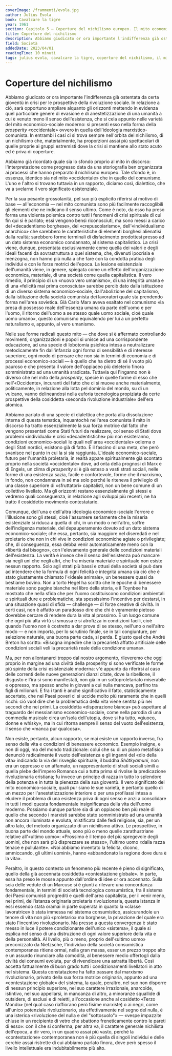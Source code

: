 ```yaml
---
coverImage: /frammenti/evola.jpg
author: Julius Evola
book: Cavalcare la tigre
year: 1961
section: Capitolo 5 — Coperture del nichilismo europeo. Il mito economico-sociale e la «contestazione»
title: Coperture del nichilismo
description: Abbiamo giudicato or ora importante l'indifferenza già ostentata da certa gioventù in crisi per le prospettive della rivoluzione sociale. In relazione a ciò, sarà opportuno ampliare alquanto gli orizzonti mettendo in evidenza quel particolare genere di evasione e di anestetizzazione di una umanità a cui è venuto meno il senso dell'esistenza, che si cela appunto nelle varietà del mito economico-sociale moderno
field: Società
addedDate: 2023/04/01
readingTime: 10 minuti
tags: julius evola, cavalcare la tigre, coperture del nichilismo, il mito economico-sociale e la contestazione, 1961, economia, società, filosofia, italia
---
```


# Coperture del nichilismo

Abbiamo giudicato or ora importante l'indifferenza già ostentata da certa gioventù in crisi per le prospettive della rivoluzione sociale. In relazione a ciò, sarà opportuno ampliare alquanto gli orizzonti mettendo in evidenza quel particolare genere di evasione e di anestetizzazione di una umanità a cui è venuto meno il senso dell'esistenza, che si cela appunto nelle varietà del mito economico-sociale moderno: si presenti esso nella forma della *prosperity* «occidentale» ovvero in quella dell'ideologia marxistico-comunista. In entrambi i casi ci si trova sempre nell'orbita del nichilismo, di un nichilismo che, materialmente, ha proporzioni assai più spettacolari di quelle proprie ai gruppi estremisti dove la crisi si mantiene allo stato acuto ed è priva di coperture.

Abbiamo già ricordato quale sia lo sfondo proprio al mito in discorso: l'interpretazione come progresso data da una storiografia ben organizzata ai processi che hanno preparato il nichilismo europeo. Tale sfondo è, in essenza, identico sia nel mito «occidentale» che in quello del comunismo. L'uno e l'altro si trovano tuttavia in un rapporto, diciamo così, dialettico, che va a svelarne il vero significato esistenziale.

Per la sua pesante grossolanità, pel suo più esplicito riferirsi al motivo di base — all'economia — nel mito comunista sono più facilmente raccoglibili gli elementi che ne indicano il senso ultimo. Come è noto, da esso ha preso forma una violenta polemica contro tutti i fenomeni di crisi spirituale di cui fin qui si è parlato; essi vengono bensì riconosciuti, ma sono messi a carico del «decadentismo borghese», del «crepuscolarismo», dell'«individualismo anarchico» che sarebbero le caratteristiche di elementi borghesi alienatisi dalla realtà; sarebbero forme terminali di disfacimento prodottesi presso ad un dato sistema economico condannato, al sistema capitalistico. La crisi viene, dunque, presentata esclusivamente come quella dei valori e degli ideali facenti da sovrastruttura a quel sistema, che, divenuti ipocrisia e menzogna, non hanno più nulla a che fare con la condotta pratica degli individui e con le forze motrici dell'epoca. La lesione esistenziale dell'umanità viene, in genere, spiegata come un effetto dell'organizzazione economica, materiale, di una società come quella capitalistica. Il vero rimedio, il principio di un «nuovo vero umanismo», di una integrità umana e di una «felicità mai prima conosciuta» sarebbe perciò dato dalla istituzione di un diverso sistema economico-sociale, dall'abolizione del capitalismo, dalla istituzione della società comunista dei lavoratori quale sta prendendo forma nell'area sovietica. Già Carlo Marx aveva esaltato nel comunismo «la presa di possesso reale dell'essenza umana da parte dell'uomo e per l'uomo, il ritorno dell'uomo a se stesso quale uomo sociale, cioè quale uomo umano», questo comunismo equivalendo per lui a un perfetto naturalismo e, appunto, al vero umanismo.

Nelle sue forme radicali questo mito — che dove si è affermato controllando movimenti, organizzazioni e popoli si unisce ad una corrispondente educazione, ad una specie di lobotomia psichica intesa a neutralizzare metodicamente fin dall'infanzia ogni forma di sensibilità e di interesse superiore, ogni modo di pensare che non sia in termini di economia e di processi economico-sociali — è quello che ha dietro di sé il vuoto più pauroso e che presenta il valore dell'oppiaceo più deleterio finora somministrato ad una umanità sradicata. Tuttavia qui l'inganno non è diverso che nel mito della *prosperity*, specie in quelle forme di esso che nell'«Occidente», incuranti del fatto che ci si muove anche materialmente, politicamente, in relazione alla lotta pel dominio del mondo, su di un vulcano, vanno delineandosi nella euforia tecnologica propiziata da certe prospettive della cosiddetta «seconda rivoluzione industriale» dell'era atomica.

Abbiamo parlato di una specie di dialettica che porta alla dissoluzione interna di questa tematica, inquantochè nell'area comunista il mito in discorso ha tratto essenzialmente la sua forza motrice dal fatto che vengono presentati come Stati futuri da realizzare, col senso di Stati dove problemi «individuali» e crisi «decadentistiche» più non esisteranno, condizioni economico-sociali le quali nell'area «occidentale» odierna o degli Stati nordici, esistono già di fatto. È il fascino di una meta, che però svanisce nel punto in cui la si sia raggiunta. L'ideale economico-sociale, futuro per l'umanità proletaria, in realtà appare spiritualmente già scontato proprio nella società «occidentale» dove, ad onta della prognosi di Marx e di Engels, un clima di *prosperity* si è già esteso a vasti strati sociali, nelle forme di una esistenza sazia, facile e confortevole, forme che il marxismo, in fondo, non condannava in sé ma solo perché le riteneva il privilegio di una classe superiore di «sfruttatori» capitalisti, non un bene comune di un collettivo livellato. Ma gli orizzonti restano essenzialmente gli stessi e vedremo quali conseguenza, in relazione agli sviluppi più recenti, ne ha tratto il cosiddetto movimento contestatario.

Comunque, dell'una e dell'altra ideologia economico-sociale l'errore e l'illusione sono gli stessi, cioè l'assumere seriamente che la miseria esistenziale si riduca a quella di chi, in un modo o nell'altro, soffre dell'indigenza materiale, del depauperamento dovuto ad un dato sistema economico-sociale; che essa, pertanto, sia maggiore nel diseredati e nel proletario che non in chi vive in condizioni economiche agiate o privilegiate; che, di conseguenza, essa debba venir automaticamente meno con la «libertà dal bisogno», con l'elevamento generale delle condizioni materiali dell'esistenza. La verità è invece che il senso dell'esistenza può mancare sia negli uni che negli altri, che fra miseria materiale e spirituale non esiste nessun rapporto. Solo agli strati più bassi e ottusi della società si può dare ad intendere che la formula di ogni felicità e integrità umana sia ciò che è stato giustamente chiamato l'«ideale animale», un benessere quasi da bestiame bovino. Non a torto Hegel ha scritto che le epoche di benessere materiale sono pagine bianche nel libro della storia, e il Toynbee ha mostrato che nella sfida che per l'uomo costituiscono condizioni ambientali e spirituali dure e problematiche, sta spessissimo l'incentivo per destarsi, in una situazione quasi di sfida — challenge — di forze creative di civiltà. In certi casi, non è affatto un paradosso dire che chi è veramente pietoso dovrebbe cercare di rendere dura la vita al prossimo. È un luogo comune che ogni più alta virtù si smussa e si atrofizza in condizioni facili, cioè quando l'uomo non è costretto a dar prova di se stesso, nell'uno o nell'altro modo — e non importa, per lo scrutinio finale, se in tali congiunture, per selezione naturale, una buona parte cada, si perda. È giusto quel che André Breton ha scritto: «Bisogna impedire che la precarietà affatto artificiale delle condizioni sociali veli la precarietà reale della condizione umana».

Ma, per non allontanarci troppo dal nostro argomento, rileveremo che oggi proprio in margine ad una civiltà della prosperity si sono verificate le forme più spinte della crisi esistenziale moderna: v'è appunto da riferirsi al caso delle correnti delle nuove generazioni dianzi citate, dove la ribellione, il disgusto e l'ira si sono manifestati, non già in un sottoproletariato miserabile e oppresso, ma spesso anche in giovani a cui nulla mancava, perfino tra figli di milionari. E fra i tanti è anche significativo il fatto, statisticamente accertato, che nei Paesi poveri ci si uccide molto più raramente che in quelli ricchi: ciò vuol dire che la problematica della vita viene sentita più nei secondi che nei primi. La cosiddetta «disperazione bianca» può aspettare al traguardo del messianismo economico-sociale, come nella parodia di una commedia musicale circa un'isola dell'utopia, dove si ha tutto, «giuoco, donne e whisky», ma in cui ritorna sempre il senso del vuoto dell'esistenza, il senso che «manca pur qualcosa».

Non esiste, pertanto, alcun rapporto, se mai esiste un rapporto inverso, fra senso della vita e condizioni di benessere economico. Esempio insigne, e non di oggi, ma del mondo tradizionale: colui che su di un piano metafisico denunciò radicalmente il vuoto dell'esistenza e gli inganni del «dio della vita» indicando la via del risveglio spirituale, il buddha *Shâtkyamuni*, non era un oppresso e un affamato, un rappresentante di strati sociali simili a quella plebe dell'impero Romanoa cui a tutta prima si rivolse la predicazione rivoluzionaria cristiana; fu invece un principe di razza in tutto lo splendore della potenza e in tutta la pienezza della sua gioventù. Il vero significato del mito economico-sociale, quali pur siano le sue varietà, è pertanto quello di un mezzo per l'anestetizzazione interiore o per una profilassi intesa a eludere il problema di una esistenza priva di ogni senso e anzi a consolidare in tutti i modi questa fondamentale insignificanza della vita dell'uomo moderno. Possiamo dunque parlare sia di un oppiaceo ben più reale di quello che secondo i marxisti sarebbe stato somministrato ad una umanità non ancora illuminata e evoluta, mistificata dalle fedi religiose, sia, per un altro lato, del metodo organizzato di un nichilismo attivo. Le prospettive, in buona parte del mondo attuale, sono più o meno quelle zarathustriane relative all'«ultimo uomo»: «Prossimo è il tempo del più spregevole degli uomini, che non sarà più disprezzare se stesso», l'ultimo uomo «dalla razza tenace e pullulante». «Noi abbiamo inventato la felicità, dicono, ammiccando, gli ultimi uomini», hanno «abbandonato la regione dove dura è la vita».

Peraltro, in questo contesto un fenomeno più recente è pieno di significato, quello della già accennata cosiddetta «contestazione globale». In parte, essa ha preso le mosse appunto dall'ordine di idee or ora accennato. Sulla scia delle vedute di un Marcuse si è giunti a rilevare una concordanza fondamentale, in termini di società tecnologica consumistica, fra il sistema dei Paesi comunisti progrediti e quelli dell'area capitalista, per il venir meno, nei primi, dell'istanza originaria proletaria rivoluzionaria, questa istanza in essi essendo stata oramai in parte superata in quanto la «classe lavoratrice» è stata immessa nel sistema consumistico, assicurandole un tenore di vita non più «proletario» ma borghese, la privazione del quale era stato l'incentivo rivoluzionario. Ma presso a questa convergenza è stato messo in luce il potere condizionante dell'unico «sistema», il quale si esplica nel senso di una distruzione di ogni valore superiore della vita e della personalità. Al livello, più o meno, proprio dell'«ultimo uomo» preconizzato da Nietzsche, l'individuo della società consumistica contemporanea ritiene ormai, nella gran massa, esser un prezzo troppo alto e un assurdo rinunciare alla comodità, al benessere medio offertogli dalla civiltà dei consumi evoluta, pur di rivendicare una astratta libertà. Così accetta fattualmente di buon grado tutti i condizionamenti livellatori in atto nel sistema. Questa constatazione ha fatto passare dal marxismo rivoluzionario, privato della sua forza motrice originaria, appunto ad una «contestazione globale» del sistema, la quale, peraltro, nel suo non disporre di nessun principio superiore, nel suo carattere irrazionale, anarcoide, istintivo, nel suo appellarsi, in mancanza di altro, a minoranze squallide di outsiders, di esclusi e di reietti, all'occasione anche al cosidetto «Terzo Mondo» (nel qual caso riaffiorano però fisime marxiste) o ai negri, come all'unico potenziale rivoluzionario, sta effettivamente nel segno del nulla, è una isterica «rivoluzione del nulla e del "sottosuolo"» — «vespe impazzite chiuse in un recipiente di vetro che sbattono freneticamente contro le pareti di esso»: con il che si conferma, per altra va, il carattere generale nichilista dell'epoca, a dir vero, in un quadro assai più vasto, perché la «contestazione» contemporanea non è più quella di singoli individui e delle cerchie assai ristrette di cui abbiamo parlato finora, dove però spesso il livello intellettuale era indubitabilmente più alto.
